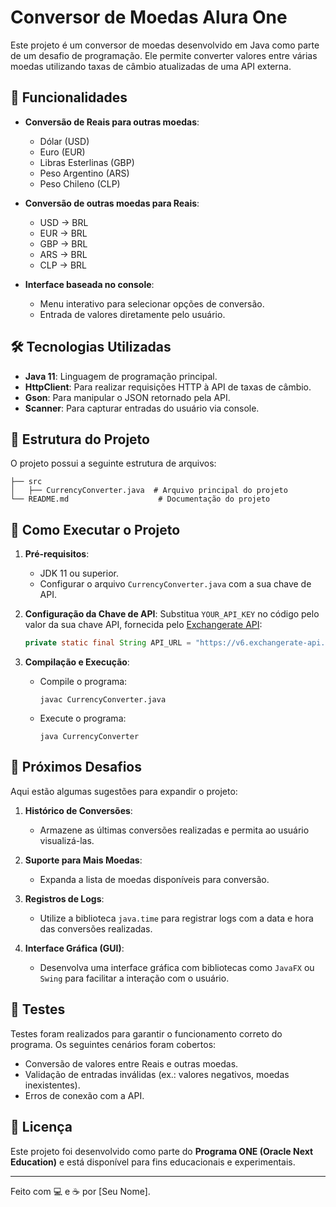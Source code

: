 # Conversor de Moedas Alura One

Este projeto é um conversor de moedas desenvolvido em Java como parte de um desafio de programação. Ele permite converter valores entre várias moedas utilizando taxas de câmbio atualizadas de uma API externa.

## 📌 Funcionalidades

- **Conversão de Reais para outras moedas**:
  - Dólar (USD)
  - Euro (EUR)
  - Libras Esterlinas (GBP)
  - Peso Argentino (ARS)
  - Peso Chileno (CLP)

- **Conversão de outras moedas para Reais**:
  - USD → BRL
  - EUR → BRL
  - GBP → BRL
  - ARS → BRL
  - CLP → BRL

- **Interface baseada no console**:
  - Menu interativo para selecionar opções de conversão.
  - Entrada de valores diretamente pelo usuário.

## 🛠️ Tecnologias Utilizadas

- **Java 11**: Linguagem de programação principal.
- **HttpClient**: Para realizar requisições HTTP à API de taxas de câmbio.
- **Gson**: Para manipular o JSON retornado pela API.
- **Scanner**: Para capturar entradas do usuário via console.

## 📂 Estrutura do Projeto

O projeto possui a seguinte estrutura de arquivos:

```
├── src
│   ├── CurrencyConverter.java  # Arquivo principal do projeto
└── README.md                    # Documentação do projeto
```

## 🚀 Como Executar o Projeto

1. **Pré-requisitos**:
   - JDK 11 ou superior.
   - Configurar o arquivo `CurrencyConverter.java` com a sua chave de API.

2. **Configuração da Chave de API**:
   Substitua `YOUR_API_KEY` no código pelo valor da sua chave API, fornecida pelo [Exchangerate API](https://app.exchangerate-api.com/keys):

   ```java
   private static final String API_URL = "https://v6.exchangerate-api.com/v6/YOUR_API_KEY/latest/";
   ```

3. **Compilação e Execução**:
   - Compile o programa:
     ```
     javac CurrencyConverter.java
     ```
   - Execute o programa:
     ```
     java CurrencyConverter
     ```

## 🎯 Próximos Desafios

Aqui estão algumas sugestões para expandir o projeto:

1. **Histórico de Conversões**:
   - Armazene as últimas conversões realizadas e permita ao usuário visualizá-las.

2. **Suporte para Mais Moedas**:
   - Expanda a lista de moedas disponíveis para conversão.

3. **Registros de Logs**:
   - Utilize a biblioteca `java.time` para registrar logs com a data e hora das conversões realizadas.

4. **Interface Gráfica (GUI)**:
   - Desenvolva uma interface gráfica com bibliotecas como `JavaFX` ou `Swing` para facilitar a interação com o usuário.

## 🧪 Testes

Testes foram realizados para garantir o funcionamento correto do programa. Os seguintes cenários foram cobertos:

- Conversão de valores entre Reais e outras moedas.
- Validação de entradas inválidas (ex.: valores negativos, moedas inexistentes).
- Erros de conexão com a API.

## 📜 Licença

Este projeto foi desenvolvido como parte do **Programa ONE (Oracle Next Education)** e está disponível para fins educacionais e experimentais.

---

Feito com 💻 e ☕ por [Seu Nome].

